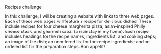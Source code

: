 Recipes challenge

In this challenge, I will be creating a website with links to three web pages. Each of these web pages will feature a recipe for delicious dishes! These include recipes for four cheese margherita pizza, asian-inspired Philly cheese steak, and ghormeh sabzi (a mainstay in my home). Each recipe includes headings for the recipe names, ingredients list, and cooking steps; an image of the dish; an unordered list for the recipe ingredients; and an ordered list for the preparation steps. Bon appetit!